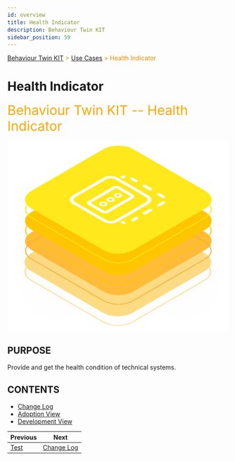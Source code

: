 ```yaml
---
id: overview
title: Health Indicator
description: Behaviour Twin KIT
sidebar_position: 59
---
```


<!-- DEACTIVATED FOR DOCUSAURUS FROM HERE -->

<span style="font-size:14px;color:rgb(222,140,0);">[Behaviour Twin KIT](../../overview.md) > [Use Cases](../overview.md) > Health Indicator</span>

# Health Indicator

<!-- DEACTIVATED FOR DOCUSAURUS TO HERE -->

<!-- VARIANT FOR DOCUSAURUS FROM HERE

<div style={{fontSize:30, color:'rgb(255,166,1)', marginBottom:13}}>Behaviour Twin KIT -- Health Indicator</div>

![Behaviour Twin KIT -- Health Indicator banner](/img/kit-icons/behaviour-twin-hi-kit-icon.svg)

VARIANT FOR DOCUSAURUS TO HERE -->

<!-- DEACTIVATED FOR DOCUSAURUS FROM HERE -->

<div style="font-size:30px;color:rgb(255,166,1);margin-bottom:15px;">Behaviour Twin KIT -- Health Indicator</div>

![Behaviour Twin KIT -- Health Indicator banner](../../../../../static/img/kit-icons/behaviour-twin-hi-kit-icon.svg)

<!-- DEACTIVATED FOR DOCUSAURUS TO HERE -->

<!-- END OF HEADER -->

## PURPOSE

Provide and get the health condition of technical systems.

## CONTENTS

- [Change Log](changelog.md)
- [Adoption View](adoption-view/overview.md)
- [Development View](development-view/overview.md)

<!-- START OF FOOTER -->

<!-- DEACTIVATED FOR DOCUSAURUS FROM HERE -->

| Previous | Next |
| -------- | ---- |
| [Test](../rul/development-view/test.md) | [Change Log](changelog.md) |

<!-- DEACTIVATED FOR DOCUSAURUS TO HERE -->
